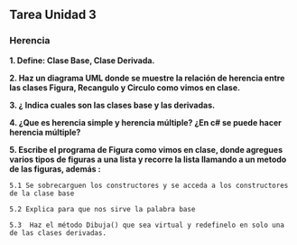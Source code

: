 ## Tarea Unidad 3
### Herencia

**1.  Define: Clase Base, Clase Derivada.**

**2.  Haz un diagrama UML donde se muestre la relación de herencia entre las  clases Figura, Recangulo y Circulo como vimos en clase.**

**3. ¿ Indica cuales son las clases base y las derivadas.**

**4. ¿Que es herencia simple y herencia múltiple? ¿En c# se puede hacer herencia múltiple?**

**5. Escribe el programa de Figura como vimos en clase, donde agregues varios tipos de figuras a una lista y recorre la lista llamando a un metodo de las figuras, además :**

    5.1 Se sobrecarguen los constructores y se acceda a los constructores de la clase base

    5.2 Explica para que nos sirve la palabra base

    5.3  Haz el método Dibuja() que sea virtual y redefinelo en solo una de las clases derivadas.
